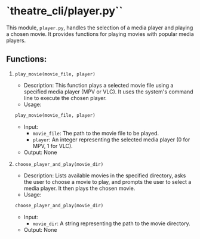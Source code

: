 # `theatre_cli/player.py``
This module, `player.py`, handles the selection of a media player and playing a chosen movie. It provides functions for playing movies with popular media players.

## Functions:
1. `play_movie(movie_file, player)`
    * Description: This function plays a selected movie file using a specified media player (MPV or VLC). It uses the system's command line to execute the chosen player.
    * Usage:
    ```python
    play_movie(movie_file, player)
    ```
    * Input:
        * `movie_file`: The path to the movie file to be played.
        * `player`: An integer representing the selected media player (0 for MPV, 1 for VLC).
    * Output: None

2. `choose_player_and_play(movie_dir)`
    * Description: Lists available movies in the specified directory, asks the user to choose a movie to play, and prompts the user to select a media player. It then plays the chosen movie.
    * Usage:
    ```python
    choose_player_and_play(movie_dir)
    ```
    * Input:
        * `movie_dir`: A string representing the path to the movie directory.
    * Output: None